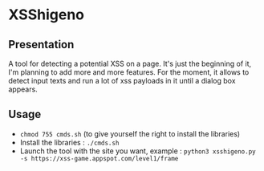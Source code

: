 # XSShigeno

## Presentation
A tool for detecting a potential XSS on a page. It's just the beginning of it, I'm planning to add more and more features.
For the moment, it allows to detect input texts and run a lot of xss payloads in it until a dialog box appears.

## Usage
- `chmod 755 cmds.sh` (to give yourself the right to install the libraries)
- Install the libraries : `./cmds.sh`
- Launch the tool with the site you want, example : `python3 xsshigeno.py -s https://xss-game.appspot.com/level1/frame`
